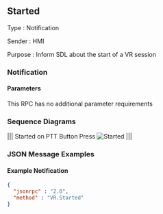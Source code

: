 ## Started

Type
: Notification

Sender
: HMI

Purpose
: Inform SDL about the start of a VR session

### Notification

#### Parameters

This RPC has no additional parameter requirements

### Sequence Diagrams

|||
Started on PTT Button Press
![Started](./assets/Started.png)
|||

### JSON Message Examples

#### Example Notification

```json
{
  "jsonrpc" : "2.0",
  "method" : "VR.Started"
}
```
